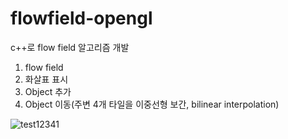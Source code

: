 # flowfield-opengl
c++로 flow field 알고리즘 개발

1. flow field
2. 화살표 표시
3. Object 추가
4. Object 이동(주변 4개 타일을 이중선형 보간, bilinear interpolation)



![test12341](https://github.com/rlatkddn212/flowfield-opengl/blob/master/flowfield.gif)